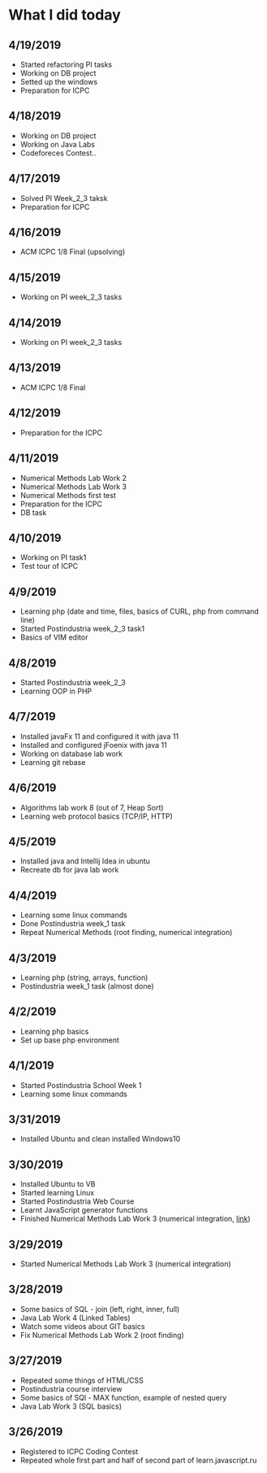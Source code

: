 # What I did today

## 4/19/2019

- Started refactoring PI tasks
- Working on DB project
- Setted up the windows
- Preparation for ICPC 

## 4/18/2019

- Working on DB project
- Working on Java Labs
- Codeforeces Contest..

## 4/17/2019

- Solved PI Week_2_3 taksk
- Preparation for ICPC 

## 4/16/2019

- ACM ICPC 1/8 Final (upsolving)

## 4/15/2019

- Working on PI week_2_3 tasks

## 4/14/2019

- Working on PI week_2_3 tasks

## 4/13/2019

- ACM ICPC 1/8 Final

## 4/12/2019

- Preparation for the ICPC  

## 4/11/2019

- Numerical Methods Lab Work 2
- Numerical Methods Lab Work 3
- Numerical Methods first test
- Preparation for the ICPC 
- DB task

## 4/10/2019

- Working on PI task1
- Test tour of ICPC

## 4/9/2019

- Learning php (date and time, files, basics of CURL, php from command line)
- Started Postindustria week_2_3 task1
- Basics of VIM editor

## 4/8/2019

- Started Postindustria week_2_3
- Learning OOP in PHP

## 4/7/2019

- Installed javaFx 11 and configured it with java 11
- Installed and configured jFoenix with java 11
- Working on database lab work
- Learning git rebase

## 4/6/2019

- Algorithms lab work 8 (out of 7, Heap Sort)
- Learning web protocol basics (TCP/IP, HTTP)

## 4/5/2019

- Installed java and Intellij Idea in ubuntu
- Recreate db for java lab work

## 4/4/2019

- Learning some linux commands
- Done Postindustria week_1 task
- Repeat Numerical Methods (root finding, numerical integration)

## 4/3/2019

- Learning php (string, arrays, function)
- Postindustria week_1 task (almost done)

## 4/2/2019

- Learning php basics
- Set up base php environment

## 4/1/2019

- Started Postindustria School Week 1
- Learning some linux commands

## 3/31/2019

- Installed Ubuntu and clean installed Windows10

## 3/30/2019

- Installed Ubuntu to VB
- Started learning Linux
- Started Postindustria Web Course
- Learnt JavaScript generator functions
- Finished Numerical Methods Lab Work 3 (numerical integration, [link](https://dimagashko.github.io/NUK_Projects/Numerical%20Methods/development/LabWork3-numerical-integration/index.html))

## 3/29/2019

- Started Numerical Methods Lab Work 3 (numerical integration)

## 3/28/2019

- Some basics of SQL - join (left, right, inner, full)
- Java Lab Work 4 (Linked Tables)
- Watch some videos about GIT basics
- Fix Numerical Methods Lab Work 2 (root finding)

## 3/27/2019

- Repeated some things of HTML/CSS
- Postindustria course interview
- Some basics of SQl - MAX function, example of nested query
- Java Lab Work 3 (SQL basics)

## 3/26/2019

- Registered to ICPC Coding Contest
- Repeated whole first part and half of second part of learn.javascript.ru


